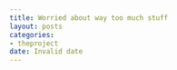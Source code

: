 ```yaml
---
title: Worried about way too much stuff
layout: posts
categories:
- theproject
date: Invalid date
---
```

